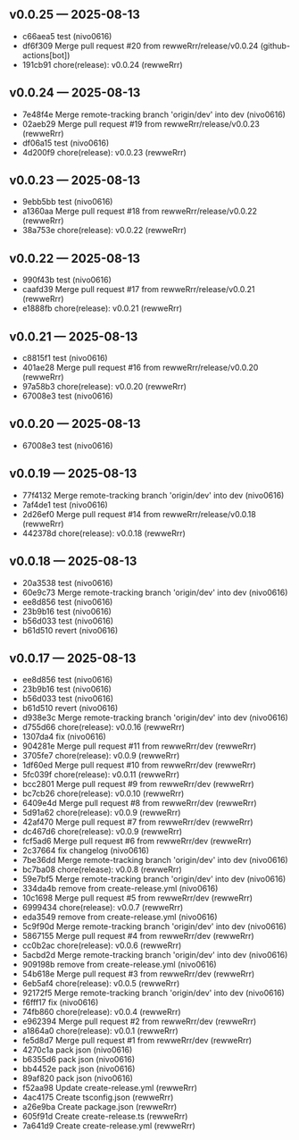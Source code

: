 ## v0.0.25 — 2025-08-13

- c66aea5 test (nivo0616)
- df6f309 Merge pull request #20 from rewweRrr/release/v0.0.24 (github-actions[bot])
- 191cb91 chore(release): v0.0.24 (rewweRrr)

## v0.0.24 — 2025-08-13

- 7e48f4e Merge remote-tracking branch 'origin/dev' into dev (nivo0616)
- 02aeb29 Merge pull request #19 from rewweRrr/release/v0.0.23 (rewweRrr)
- df06a15 test (nivo0616)
- 4d200f9 chore(release): v0.0.23 (rewweRrr)

## v0.0.23 — 2025-08-13

- 9ebb5bb test (nivo0616)
- a1360aa Merge pull request #18 from rewweRrr/release/v0.0.22 (rewweRrr)
- 38a753e chore(release): v0.0.22 (rewweRrr)

## v0.0.22 — 2025-08-13

- 990f43b test (nivo0616)
- caafd39 Merge pull request #17 from rewweRrr/release/v0.0.21 (rewweRrr)
- e1888fb chore(release): v0.0.21 (rewweRrr)

## v0.0.21 — 2025-08-13

- c8815f1 test (nivo0616)
- 401ae28 Merge pull request #16 from rewweRrr/release/v0.0.20 (rewweRrr)
- 97a58b3 chore(release): v0.0.20 (rewweRrr)
- 67008e3 test (nivo0616)

## v0.0.20 — 2025-08-13

- 67008e3 test (nivo0616)

## v0.0.19 — 2025-08-13

- 77f4132 Merge remote-tracking branch 'origin/dev' into dev (nivo0616)
- 7af4de1 test (nivo0616)
- 2d26ef0 Merge pull request #14 from rewweRrr/release/v0.0.18 (rewweRrr)
- 442378d chore(release): v0.0.18 (rewweRrr)

## v0.0.18 — 2025-08-13

- 20a3538 test (nivo0616)
- 60e9c73 Merge remote-tracking branch 'origin/dev' into dev (nivo0616)
- ee8d856 test (nivo0616)
- 23b9b16 test (nivo0616)
- b56d033 test (nivo0616)
- b61d510 revert (nivo0616)

## v0.0.17 — 2025-08-13

- ee8d856 test (nivo0616)
- 23b9b16 test (nivo0616)
- b56d033 test (nivo0616)
- b61d510 revert (nivo0616)
- d938e3c Merge remote-tracking branch 'origin/dev' into dev (nivo0616)
- d755d66 chore(release): v0.0.16 (rewweRrr)
- 1307da4 fix (nivo0616)
- 904281e Merge pull request #11 from rewweRrr/dev (rewweRrr)
- 3705fe7 chore(release): v0.0.9 (rewweRrr)
- 1df60ed Merge pull request #10 from rewweRrr/dev (rewweRrr)
- 5fc039f chore(release): v0.0.11 (rewweRrr)
- bcc2801 Merge pull request #9 from rewweRrr/dev (rewweRrr)
- bc7cb26 chore(release): v0.0.10 (rewweRrr)
- 6409e4d Merge pull request #8 from rewweRrr/dev (rewweRrr)
- 5d91a62 chore(release): v0.0.9 (rewweRrr)
- 42af470 Merge pull request #7 from rewweRrr/dev (rewweRrr)
- dc467d6 chore(release): v0.0.9 (rewweRrr)
- fcf5ad6 Merge pull request #6 from rewweRrr/dev (rewweRrr)
- 2c37664 fix changelog (nivo0616)
- 7be36dd Merge remote-tracking branch 'origin/dev' into dev (nivo0616)
- bc7ba08 chore(release): v0.0.8 (rewweRrr)
- 59e7bf5 Merge remote-tracking branch 'origin/dev' into dev (nivo0616)
- 334da4b remove from create-release.yml (nivo0616)
- 10c1698 Merge pull request #5 from rewweRrr/dev (rewweRrr)
- 6999434 chore(release): v0.0.7 (rewweRrr)
- eda3549 remove from create-release.yml (nivo0616)
- 5c9f90d Merge remote-tracking branch 'origin/dev' into dev (nivo0616)
- 5867155 Merge pull request #4 from rewweRrr/dev (rewweRrr)
- cc0b2ac chore(release): v0.0.6 (rewweRrr)
- 5acbd2d Merge remote-tracking branch 'origin/dev' into dev (nivo0616)
- 909198b remove from create-release.yml (nivo0616)
- 54b618e Merge pull request #3 from rewweRrr/dev (rewweRrr)
- 6eb5af4 chore(release): v0.0.5 (rewweRrr)
- 92172f5 Merge remote-tracking branch 'origin/dev' into dev (nivo0616)
- f6fff17 fix (nivo0616)
- 74fb860 chore(release): v0.0.4 (rewweRrr)
- e962394 Merge pull request #2 from rewweRrr/dev (rewweRrr)
- a1864a0 chore(release): v0.0.1 (rewweRrr)
- fe5d8d7 Merge pull request #1 from rewweRrr/dev (rewweRrr)
- 4270c1a pack json (nivo0616)
- b6355d6 pack json (nivo0616)
- bb4452e pack json (nivo0616)
- 89af820 pack json (nivo0616)
- f52aa98 Update create-release.yml (rewweRrr)
- 4ac4175 Create tsconfig.json (rewweRrr)
- a26e9ba Create package.json (rewweRrr)
- 605f91d Create create-release.ts (rewweRrr)
- 7a641d9 Create create-release.yml (rewweRrr)

